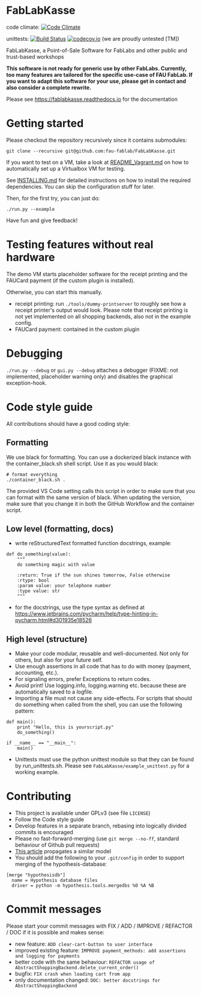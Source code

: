 # FabLabKasse
code climate: [![Code Climate](https://codeclimate.com/github/fau-fablab/FabLabKasse/badges/gpa.svg)](https://codeclimate.com/github/fau-fablab/FabLabKasse)

unittests: [![Build Status](https://travis-ci.org/fau-fablab/FabLabKasse.svg?branch=development)](https://travis-ci.org/fau-fablab/FabLabKasse)
[![codecov.io](https://codecov.io/github/fau-fablab/FabLabKasse/coverage.svg?branch=development)](https://codecov.io/github/fau-fablab/FabLabKasse?branch=development) (we are proudly untested [TM])

FabLabKasse, a Point-of-Sale Software for FabLabs and other public and trust-based workshops

**This software is not ready for generic use by other FabLabs. Currently, too many features are tailored for the specific use-case of FAU FabLab. If you want to adapt this software for your use, please get in contact and also consider a complete rewrite.** 

Please see https://fablabkasse.readthedocs.io for the documentation



# Getting started

Please checkout the repository recursively since it contains submodules:

`git clone --recursive git@github.com:fau-fablab/FabLabKasse.git`

If you want to test on a VM, take a look at [README_Vagrant.md](README_Vagrant.md) on how to automatically set up a Virtualbox VM for testing.

See [INSTALLING.md](INSTALLING.md) for detailed instructions on how to install the required dependencies. You can skip the configuration stuff for later.

Then, for the first try, you can just do:

`./run.py --example`


Have fun and give feedback!

# Testing features without real hardware

The demo VM starts placeholder software for the receipt printing and the FAUCard payment (if the custom plugin is installed).

Otherwise, you can start this manually.

- receipt printing: run `./tools/dummy-printserver` to roughly see how a receipt printer's output would look. Please note that receipt printing is not yet implemented on all shopping backends, also not in the example config.
- FAUCard payment: contained in the custom plugin

# Debugging

`./run.py --debug` or `gui.py --debug` attaches a debugger (FIXME: not implemented, placeholder warning only) and disables the graphical exception-hook.

# Code style guide

All contributions should have a good coding style:

## Formatting

We use black for formatting.
You can use a dockerized black instance with the container_black.sh shell script. Use it as you would black:

```
# format everything
./container_black.sh .
```

The provided VS Code setting calls this script in order to make sure that you can format with the same version of black.
When updating the version, make sure that you change it in both the GitHub Workflow and the container script.

## Low level (formatting, docs)

- write reStructuredText formatted function docstrings, example:
```
def do_something(value):
    """
    do something magic with value

    :return: True if the sun shines tomorrow, False otherwise
    :rtype: bool
    :param value: your telephone number
    :type value: str
    """
```

- for the docstrings, use the type syntax as defined at https://www.jetbrains.com/pycharm/help/type-hinting-in-pycharm.html#d301935e18526

## High level (structure)

- Make your code modular, reusable and well-documented. Not only for others, but also for your future self.
- Use enough assertions in all code that has to do with money (payment, accounting, etc.).
- For signaling errors, prefer Exceptions to return codes.
- Avoid print! Use logging.info, logging.warning etc. because these are automatically saved to a logfile.
- Importing a file must not cause any side-effects. For scripts that should do something when called from the shell, you can use the following pattern:

```
def main():
    print "Hello, this is yourscript.py"
    do_something()

if __name__ == "__main__":
    main()

```

- Unittests must use the python unittest module so that they can be found by run_unittests.sh. Please see `FabLabKasse/example_unittest.py` for a working example.

# Contributing

- This project is available under GPLv3 (see file `LICENSE`)
- Follow the Code style guide
- Develop features in a separate branch, rebasing into logically divided commits is encouraged
- Please no fast-forward-merging (use `git merge --no-ff`, standard behaviour of Github pull requests)
- [This article](http://nvie.com/posts/a-successful-git-branching-model/) propagates a similar model
- You should add the following to your `.git/config` in order to support merging of the hypothesis-database:
```
[merge "hypothesisdb"]
  name = Hypothesis database files
  driver = python -m hypothesis.tools.mergedbs %O %A %B
```

# Commit messages

Please start your commit messages with FIX / ADD / IMPROVE / REFACTOR / DOC if it is possible and makes sense:

- new feature: `ADD clear-cart-button to user interface`
- improved existing feature: `IMPROVE payment_methods: add assertions and logging for payments`
- better code with the same behaviour: `REFACTOR usage of AbstractShoppingBackend.delete_current_order()`
- bugfix: `FIX crash when loading cart from app`
- only documentation changed: `DOC: better docstrings for AbstractShoppingBackend`
